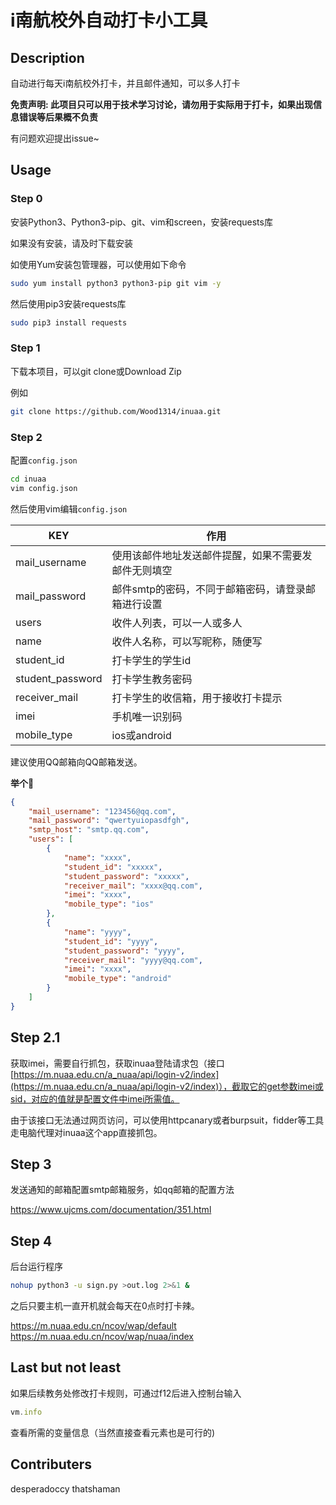 # i南航校外自动打卡小工具

## Description

自动进行每天i南航校外打卡，并且邮件通知，可以多人打卡

**免责声明: 此项目只可以用于技术学习讨论，请勿用于实际用于打卡，如果出现信息错误等后果概不负责**

有问题欢迎提出issue~


## Usage

### Step 0

安装Python3、Python3-pip、git、vim和screen，安装requests库

如果没有安装，请及时下载安装

如使用Yum安装包管理器，可以使用如下命令
``` sh
sudo yum install python3 python3-pip git vim -y
```
然后使用pip3安装requests库
``` sh
sudo pip3 install requests
```

### Step 1

下载本项目，可以git clone或Download Zip

例如
``` sh
git clone https://github.com/Wood1314/inuaa.git
```

### Step 2

配置`config.json`

``` sh
cd inuaa
vim config.json
```

然后使用vim编辑`config.json`

|  KEY   | 作用  |
|  ----  | ----  |
| mail_username  | 使用该邮件地址发送邮件提醒，如果不需要发邮件无则填空 |
| mail_password  | 邮件smtp的密码，不同于邮箱密码，请登录邮箱进行设置 |
|  users  |  收件人列表，可以一人或多人  |
|  name  |  收件人名称，可以写昵称，随便写  |
|  student_id  |  打卡学生的学生id  |
|  student_password  | 打卡学生教务密码  |
|  receiver_mail  | 打卡学生的收信箱，用于接收打卡提示  |
|	 imei | 手机唯一识别码 |
|  mobile_type | ios或android |

建议使用QQ邮箱向QQ邮箱发送。

**举个🌰**

``` json
{
    "mail_username": "123456@qq.com",
    "mail_password": "qwertyuiopasdfgh",
    "smtp_host": "smtp.qq.com",
    "users": [
        {
            "name": "xxxx",
            "student_id": "xxxxx",
            "student_password": "xxxxx",
            "receiver_mail": "xxxx@qq.com",
          	"imei": "xxxx",
            "mobile_type": "ios"
        },
        {
            "name": "yyyy",
            "student_id": "yyyy",
            "student_password": "yyyy",
            "receiver_mail": "yyyy@qq.com",
          	"imei": "xxxx",
            "mobile_type": "android"
        }
    ]
}
```

## Step 2.1

获取imei，需要自行抓包，获取inuaa登陆请求包（接口[https://m.nuaa.edu.cn/a_nuaa/api/login-v2/index](https://m.nuaa.edu.cn/a_nuaa/api/login-v2/index)），截取它的get参数imei或sid，对应的值就是配置文件中imei所需值。

由于该接口无法通过网页访问，可以使用httpcanary或者burpsuit，fidder等工具走电脑代理对inuaa这个app直接抓包。

## Step 3

发送通知的邮箱配置smtp邮箱服务，如qq邮箱的配置方法

https://www.ujcms.com/documentation/351.html

## Step 4

后台运行程序

``` bash
nohup python3 -u sign.py >out.log 2>&1 &
```

之后只要主机一直开机就会每天在0点时打卡辣。

https://m.nuaa.edu.cn/ncov/wap/default
https://m.nuaa.edu.cn/ncov/wap/nuaa/index

## Last but not least

如果后续教务处修改打卡规则，可通过f12后进入控制台输入

```javascript
vm.info
```

查看所需的变量信息（当然直接查看元素也是可行的)
## Contributers
desperadoccy 
thatshaman
